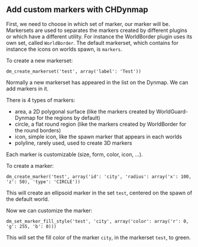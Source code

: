 ## Add custom markers with CHDynmap

First, we need to choose in which set of marker, our marker will be.
Markersets are used to separates the markers created by different plugins or which have a different utility.
For instance the WorldBorder plugin uses its own set, called `WorldBorder`. The default markerset, which contains for instance the icons on worlds spawn, is `markers`.

To create a new markerset:

    dm_create_markerset('test', array('label': 'Test'))

Normally a new markerset has appeared in the list on the Dynmap. We can add markers in it.

There is 4 types of markers:
- area, a 2D polygonal surface (like the markers created by WorldGuard-Dynmap for the regions by default)
- circle, a flat round region (like the markers created by WorldBorder for the round borders)
- icon, simple icon, like the spawn marker that appears in each worlds
- polyline, rarely used, used to create 3D markers

Each marker is customizable (size, form, color, icon, ...).

To create a marker:

    dm_create_marker('test', array('id': 'city', 'radius': array('x': 100, 'z': 50), 'type': 'CIRCLE'))

This will create an ellipsoid marker in the set `test`, centered on the spawn of the default world.

Now we can customize the marker:

    dm_set_marker_fill_style('test', 'city', array('color': array('r': 0, 'g': 255, 'b': 0)))

This will set the fill color of the marker `city`, in the markerset `test`, to green.